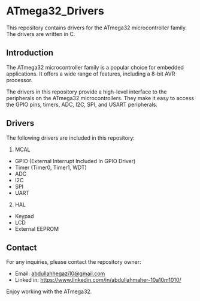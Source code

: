 # ATmega32_Drivers
This repository contains drivers for the ATmega32 microcontroller family. The drivers are written in C.

## Introduction
The ATmega32 microcontroller family is a popular choice for embedded applications. It offers a wide range of features, including a 8-bit AVR processor.

The drivers in this repository provide a high-level interface to the peripherals on the ATmega32 microcontrollers. They make it easy to access the GPIO pins, timers, ADC, I2C, SPI, and USART peripherals.

## Drivers
The following drivers are included in this repository:

1. MCAL
* GPIO (External Interrupt Included In GPIO Driver)
* Timer (Timer0, Timer1, WDT)
* ADC
* I2C
* SPI 
* UART

2. HAL
* Keypad
* LCD
* External EEPROM

## Contact
For any inquiries, please contact the repository owner:
* Email: abdullahhegazi10@gmail.com
* Linked in: https://www.linkedin.com/in/abdullahmaher-10a10m1010/

Enjoy working with the ATmega32.